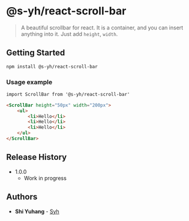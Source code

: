 # @s-yh/react-scroll-bar

> A beautiful scrollbar for react. It is a container, and you can insert anything into it. Just add `height`, `width`.


## Getting Started
```sh
npm install @s-yh/react-scroll-bar
```
### Usage example 

```html
import ScrollBar from '@s-yh/react-scroll-bar'

<ScrollBar height="50px" width="200px">
	<ul>
		<li>Hello</li>
		<li>Hello</li>
		<li>Hello</li>
    </ul>
</ScrollBar>
```
## Release History

* 1.0.0
    * Work in progress

## Authors

* **Shi Yuhang** - [Syh](https://github.com/S-yh)

